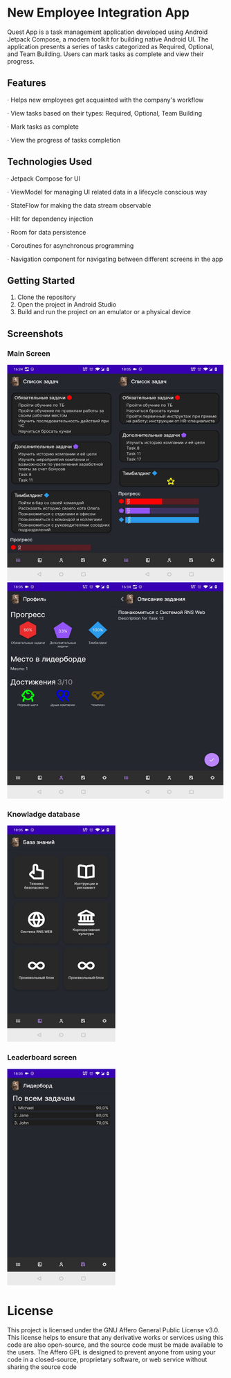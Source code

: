 # New Employee Integration App
Quest App is a task management application developed using Android Jetpack Compose, a modern toolkit for building native Android UI. The application presents a series of tasks categorized as Required, Optional, and Team Building. Users can mark tasks as complete and view their progress.

## Features
‧ Helps new employees get acquainted with the company's workflow

‧ View tasks based on their types: Required, Optional, Team Building

‧ Mark tasks as complete

‧ View the progress of tasks completion

## Technologies Used
‧ Jetpack Compose for UI

‧ ViewModel for managing UI related data in a lifecycle conscious way

‧ StateFlow for making the data stream observable

‧ Hilt for dependency injection

‧ Room for data persistence

‧ Coroutines for asynchronous programming

‧ Navigation component for navigating between different screens in the app

## Getting Started
1. Clone the repository
2. Open the project in Android Studio
3. Build and run the project on an emulator or a physical device

## Screenshots

### Main Screen
<img src="https://github.com/ArtemZolotukh1n/NewEmployeeIntegrationApp/blob/master/app/src/main/res/drawable/first.jpg" width="250" height="500" alt="test image 1"><img src="https://github.com/ArtemZolotukh1n/NewEmployeeIntegrationApp/blob/master/app/src/main/res/drawable/second.jpg" width="250" height="500" alt="test image 2"><img src="https://github.com/ArtemZolotukh1n/NewEmployeeIntegrationApp/blob/master/app/src/main/res/drawable/third.jpg" width="250" height="500" alt="test image 3"><img src="https://github.com/ArtemZolotukh1n/NewEmployeeIntegrationApp/blob/master/app/src/main/res/drawable/fourth.jpg" width="250" height="500" alt="test image 4">

### Knowladge database
<img src="https://github.com/ArtemZolotukh1n/NewEmployeeIntegrationApp/blob/master/app/src/main/res/drawable/fifth.jpg" width="250" height="500" alt="test image 5">

### Leaderboard screen
<img src="https://github.com/ArtemZolotukh1n/NewEmployeeIntegrationApp/blob/master/app/src/main/res/drawable/sixs.jpg" width="250" height="500" alt="test image 6">

# License
This project is licensed under the GNU Affero General Public License v3.0. This license helps to ensure that any derivative works or services using this code are also open-source, and the source code must be made available to the users. The Affero GPL is designed to prevent anyone from using your code in a closed-source, proprietary software, or web service without sharing the source code
